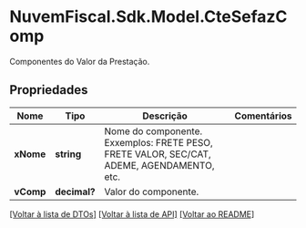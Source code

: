 # NuvemFiscal.Sdk.Model.CteSefazComp
Componentes do Valor da Prestação.

## Propriedades

Nome | Tipo | Descrição | Comentários
------------ | ------------- | ------------- | -------------
**xNome** | **string** | Nome do componente.  Exxemplos: FRETE PESO, FRETE VALOR, SEC/CAT, ADEME, AGENDAMENTO, etc. | 
**vComp** | **decimal?** | Valor do componente. | 

[[Voltar à lista de DTOs]](../README.md#documentation-for-models) [[Voltar à lista de API]](../README.md#documentation-for-api-endpoints) [[Voltar ao README]](../README.md)

